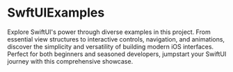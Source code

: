 # SwftUIExamples
Explore SwiftUI's power through diverse examples in this project. From essential view structures to interactive controls, navigation, and animations, discover the simplicity and versatility of building modern iOS interfaces. Perfect for both beginners and seasoned developers, jumpstart your SwiftUI journey with this comprehensive showcase.
